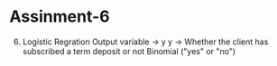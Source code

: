 # Assinment-6
06. Logistic Regration
Output variable -> y
y -> Whether the client has subscribed a term deposit or not 
Binomial ("yes" or "no")
